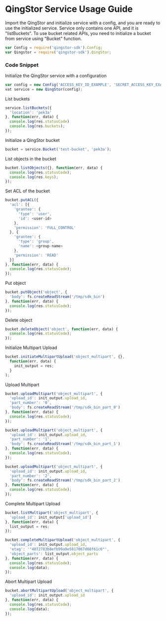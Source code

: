 # QingStor Service Usage Guide

Import the QingStor and initialize service with a config, and you are ready to use the initialized service. Service only contains one API, and it is "listBuckets".
To use bucket related APIs, you need to initialize a bucket from service using "Bucket" function.

``` javascript
var Config = require('qingstor-sdk').Config;
var Qingstor = require('qingstor-sdk').QingStor;
```

### Code Snippet

Initialize the QingStor service with a configuration

``` javascript
var config = new Config('ACCESS_KEY_ID_EXAMPLE', 'SECRET_ACCESS_KEY_EXAMPLE');
vat service = new QingStor(config);
```

List buckets

``` javascript
service.listBuckets({
  'location': 'pek3a'
}, function(err, data) {
  console.log(res.statusCode)
  console.log(res.buckets);
});
```

Initialize a QingStor bucket

``` javascript
bucket = service.Bucket('test-bucket', 'pek3a');
```

List objects in the bucket

``` javascript
bucket.listObjects({}, function(err, data) {
  console.log(res.statusCode);
  console.log(res.keys);
});
```

Set ACL of the bucket

``` javascript
bucket.putACL({
  'acl': [{
    'grantee': {
      'type': 'user',
      'id': <user-id>
    },
    'permission': 'FULL_CONTROL'
  }, {
    'grantee': {
      'type': 'group',
      'name': <group-name>
    },
    'permission': 'READ'
  }]
}, function(err, data) {
  console.log(res.statusCode);
});
```

Put object

``` javascript
bucket.putObject('object', {
  'body': fs.createReadStream('/tmp/sdk_bin')
}, function(err, data) {
  console.log(res.statusCode);
});
```

Delete object

``` javascript
bucket.deleteObject('object', function(err, data) {
  console.log(res.statusCode);
});
```

Initialize Multipart Upload

``` javascript
bucket.initiateMultipartUpload('object_multipart', {},
  function(err, data) {
    init_output = res;
  }
);
```

Upload Multipart

``` javascript
bucket.uploadMultipart('object_multipart', {
  'upload_id': init_output.upload_id,
  'part_number': '0',
  'body': fs.createReadStream('/tmp/sdk_bin_part_0')
}, function(err, data) {
  console.log(res.statusCode);
});

bucket.uploadMultipart('object_multipart', {
  'upload_id': init_output.upload_id,
  'part_number': '1',
  'body': fs.createReadStream('/tmp/sdk_bin_part_1')
}, function(err, data) {
  console.log(res.statusCode);
});

bucket.uploadMultipart('object_multipart', {
  'upload_id': init_output.upload_id,
  'part_number': '2',
  'body': fs.createReadStream('/tmp/sdk_bin_part_2')
}, function(err, data) {
  console.log(res.statusCode);
});
```

Complete Multipart Upload

``` javascript
bucket.listMultipart('object_multipart', {
  'upload_id': init_output['upload_id']
}, function(err, data) {
  list_output = res;
});

bucket.completeMultipartUpload('object_multipart', {
  'upload_id': init_output.upload_id,
  'etag': '"4072783b8efb99a9e5817067d68f61c6"',
  'object_parts': list_output.object_parts
}, function(err, data) {
  console.log(res.statusCode);
  console.log(data);
});
```

Abort Multipart Upload

``` javascript
bucket.abortMultipartUpload('object_multipart', {
  'upload_id': init_output.upload_id
}, function(err, data) {
  console.log(res.statusCode);
  console.log(data);
});
```
